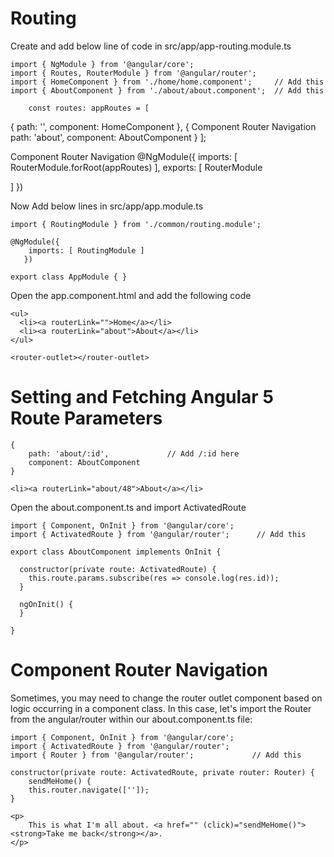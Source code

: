 
# Routing

Create and add below line of code in src/app/app-routing.module.ts

    import { NgModule } from '@angular/core';
    import { Routes, RouterModule } from '@angular/router';
    import { HomeComponent } from './home/home.component';     // Add this
    import { AboutComponent } from './about/about.component';  // Add this

        const routes: appRoutes = [

{
            path: '',
            component: HomeComponent
          },
          {
Component Router Navigation            path: 'about',
            component: AboutComponent
          }
        ];
    
Component Router Navigation       @NgModule({
        imports: [ RouterModule.forRoot(appRoutes) ],
        exports: [
            RouterModule

]
       }) 
       
Now Add below lines in src/app/app.module.ts
 
    import { RoutingModule } from './common/routing.module';
    
    @NgModule({
        imports: [ RoutingModule ]
       }) 
    
    export class AppModule { }
    
Open the app.component.html and add the following code

    <ul>
      <li><a routerLink="">Home</a></li>
      <li><a routerLink="about">About</a></li>
    </ul>

    <router-outlet></router-outlet>
    
# Setting and Fetching Angular 5 Route Parameters

    {
        path: 'about/:id',             // Add /:id here
        component: AboutComponent
    }
    
    <li><a routerLink="about/48">About</a></li>
    
Open the about.component.ts and import ActivatedRoute

    import { Component, OnInit } from '@angular/core';
    import { ActivatedRoute } from '@angular/router';      // Add this
    
    export class AboutComponent implements OnInit {
  
      constructor(private route: ActivatedRoute) { 
        this.route.params.subscribe(res => console.log(res.id));
      }

      ngOnInit() {
      }

    }

# Component Router Navigation
    
Sometimes, you may need to change the router outlet component based on logic occurring in a component class.
In this case, let's import the Router from the angular/router within our about.component.ts file:

    import { Component, OnInit } from '@angular/core';
    import { ActivatedRoute } from '@angular/router';
    import { Router } from '@angular/router';             // Add this
    
    constructor(private route: ActivatedRoute, private router: Router) { 
        sendMeHome() {
        this.router.navigate(['']);
    }
    
    <p>
        This is what I'm all about. <a href="" (click)="sendMeHome()"><strong>Take me back</strong></a>.
    </p>
    
